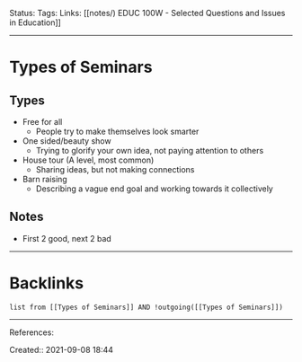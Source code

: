 Status: 
Tags: 
Links: [[notes/) EDUC 100W - Selected Questions and Issues in Education]]
___
# Types of Seminars
## Types
- Free for all
	- People try to make themselves look smarter
- One sided/beauty show
	- Trying to glorify your own idea, not paying attention to others
- House tour (A level, most common)
	- Sharing ideas, but not making connections
- Barn raising
	- Describing a vague end goal and working towards it collectively
## Notes
- First 2 good, next 2 bad
___
# Backlinks
```dataview
list from [[Types of Seminars]] AND !outgoing([[Types of Seminars]])
```
___
References:

Created:: 2021-09-08 18:44

